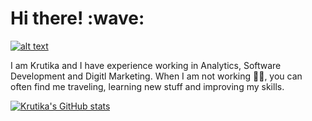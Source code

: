 <h1> Hi there! :wave: </h1>

<a href="https://www.linkedin.com/in/krutika-amberkar/">![alt text](https://img.shields.io/badge/-LinkedIn-0e76a8?style=plastic&logo=linkedIn)</a>

I am Krutika and I have experience working in Analytics, Software Development and Digitl Marketing.
When I am not working :woman_technologist:, you can often find me traveling, learning new stuff and improving my skills.

[![Krutika's GitHub stats](https://github-readme-stats.vercel.app/api?username=KrutikaAmberkar&show_icons=true&theme=radical)](https://github.com/KrutikaAmberkar)









